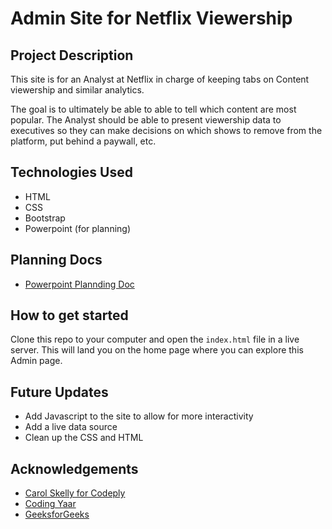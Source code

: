 # Admin Site for Netflix Viewership

## Project Description
This site is for an Analyst at Netflix in charge of keeping tabs on Content viewership and similar analytics. 

The goal is to ultimately be able to able to tell which content are most popular. The Analyst should be able to present viewership data to executives so they can make decisions on which shows to remove from the platform, put behind a paywall, etc. 

## Technologies Used
- HTML
- CSS
- Bootstrap
- Powerpoint (for planning)

## Planning Docs
- [Powerpoint Plannding Doc](../project/pages/sba307-planning-doc1.pdf)

## How to get started
Clone this repo to your computer and open the `index.html` file in a live server. This will land you on the home page where you can explore this Admin page.

## Future Updates
- Add Javascript to the site to allow for more interactivity
- Add a live data source
- Clean up the CSS and HTML

## Acknowledgements

- [Carol Skelly for Codeply](https://dev.to/codeply/bootstrap-5-sidebar-examples-38pb)
- [Coding Yaar](https://codingyaar.com/bootstrap-4-carousel-multiple-items-responsive/)
- [GeeksforGeeks](https://www.geeksforgeeks.org/design-a-calendar-using-html-and-css/)


